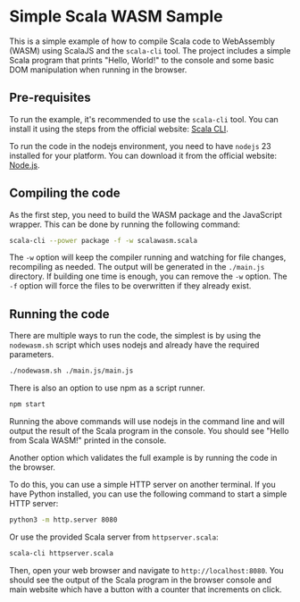 # Simple Scala WASM Sample

This is a simple example of how to compile Scala code to WebAssembly (WASM) using ScalaJS and the `scala-cli` tool. The project includes a simple Scala program that prints "Hello, World!" to the console and some basic DOM manipulation when running in the browser.

## Pre-requisites

To run the example, it's recommended to use the `scala-cli` tool. You can install it using the steps from the official website: [Scala CLI](https://scala-cli.virtuslab.org/install).

To run the code in the nodejs environment, you need to have `nodejs` 23 installed for your platform. You can download it from the official website: [Node.js](https://nodejs.org/).

## Compiling the code

As the first step, you need to build the WASM package and the JavaScript wrapper. This can be done by running the following command:

```bash
scala-cli --power package -f -w scalawasm.scala
```

The `-w` option will keep the compiler running and watching for file changes, recompiling as needed. The output will be generated in the `./main.js` directory. If building one time is enough, you can remove the `-w` option. The `-f` option will force the files to be overwritten if they already exist.

## Running the code

There are multiple ways to run the code, the simplest is by using the `nodewasm.sh` script which uses nodejs and already have the required parameters.

```bash
./nodewasm.sh ./main.js/main.js
```

There is also an option to use npm as a script runner.

```bash
npm start
```

Running the above commands will use nodejs in the command line and will output the result of the Scala program in the console. You should see "Hello from Scala WASM!" printed in the console.

Another option which validates the full example is by running the code in the browser.

To do this, you can use a simple HTTP server on another terminal. If you have Python installed, you can use the following command to start a simple HTTP server:

```bash
python3 -m http.server 8080
```

Or use the provided Scala server from `httpserver.scala`:

```bash
scala-cli httpserver.scala
```

Then, open your web browser and navigate to `http://localhost:8080`. You should see the output of the Scala program in the browser console and main website which have a button with a counter that increments on click.
